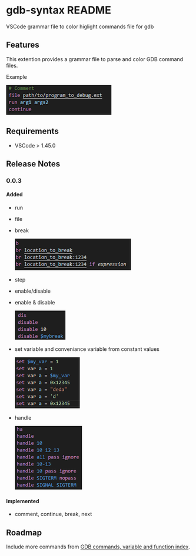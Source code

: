 # gdb-syntax README

VSCode grammar file to color higlight commands file for gdb

## Features

This extention provides a grammar file to parse and color GDB command files.

Example

![Color highlight](images/basic.png)

## Requirements

* VSCode > 1.45.0

## Release Notes

### 0.0.3

#### Added

* run
* file
* break 

  ![break](images/break.png)

* step
* enable/disable

* enable & disable

  ![disable](images/disable.png)
* set variable and conveniance variable from constant values

  ![set](images/set.png)
* handle

  ![handle](images/handle.png)

#### Implemented
* comment, continue, break, next

## Roadmap

Include more commands from [GDB commands, variable and function index](https://sourceware.org/gdb/current/onlinedocs/gdb/Command-and-Variable-Index.html#Command-and-Variable-Index).

